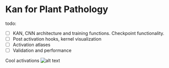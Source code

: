 # Kan for Plant Pathology

todo:
- [ ] KAN, CNN architecture and training functions. Checkpoint functionality.
- [ ] Post activation hooks, kernel visualization
- [ ] Activation atlases
- [ ] Validation and performance

Cool activations
   ![alt text](image.png)